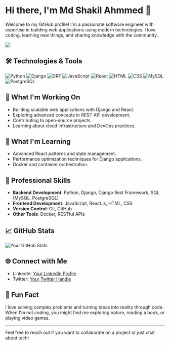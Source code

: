 # Hi there, I'm Md Shakil Ahmmed 👋

Welcome to my GitHub profile! I'm a passionate software engineer with expertise in building web applications using modern technologies. I love coding, learning new things, and sharing knowledge with the community.

<div >
    <img src="https://lottie.host/embed/b3b5ad91-5864-40ae-8084-e7f4f340da64/NLAo4tQKha.lottie" />
</div>

## 🛠️ Technologies & Tools

![Python](https://img.shields.io/badge/-Python-333333?style=flat&logo=python)
![Django](https://img.shields.io/badge/-Django-092E20?style=flat&logo=django)
![DRF](https://img.shields.io/badge/-Django%20Rest%20Framework-ff1709?style=flat&logo=django&logoColor=white)
![JavaScript](https://img.shields.io/badge/-JavaScript-333333?style=flat&logo=javascript)
![React](https://img.shields.io/badge/-React-333333?style=flat&logo=react)
![HTML](https://img.shields.io/badge/-HTML-333333?style=flat&logo=html5)
![CSS](https://img.shields.io/badge/-CSS-333333?style=flat&logo=css3)
![MySQL](https://img.shields.io/badge/-MySQL-333333?style=flat&logo=mysql)
![PostgreSQL](https://img.shields.io/badge/-PostgreSQL-333333?style=flat&logo=postgresql)

## 🔭 What I'm Working On

- Building scalable web applications with Django and React.
- Exploring advanced concepts in REST API development.
- Contributing to open-source projects.
- Learning about cloud infrastructure and DevOps practices.

## 🌱 What I'm Learning

- Advanced React patterns and state management.
- Performance optimization techniques for Django applications.
- Docker and container orchestration.

## 💼 Professional Skills

- **Backend Development**: Python, Django, Django Rest Framework, SQL (MySQL, PostgreSQL)
- **Frontend Development**: JavaScript, React.js, HTML, CSS
- **Version Control**: Git, GitHub
- **Other Tools**: Docker, RESTful APIs

## 📈 GitHub Stats

![Your GitHub Stats](https://github-readme-stats.vercel.app/api?username=Shakilahmmedms&show_icons=true&hide_border=true&count_private=true&theme=radical)

## 🌐 Connect with Me

- LinkedIn: [Your LinkedIn Profile]([https://www.linkedin.com/in/your-profile](https://www.linkedin.com/in/shakildms/))
- Twitter: [Your Twitter Handle]([https://twitter.com/your-handle](https://x.com/ShakilA83852263))


## 🎉 Fun Fact


I love solving complex problems and turning ideas into reality through code. When I'm not coding, you might find me exploring nature, reading a book, or playing video games.

---

Feel free to reach out if you want to collaborate on a project or just chat about tech!

